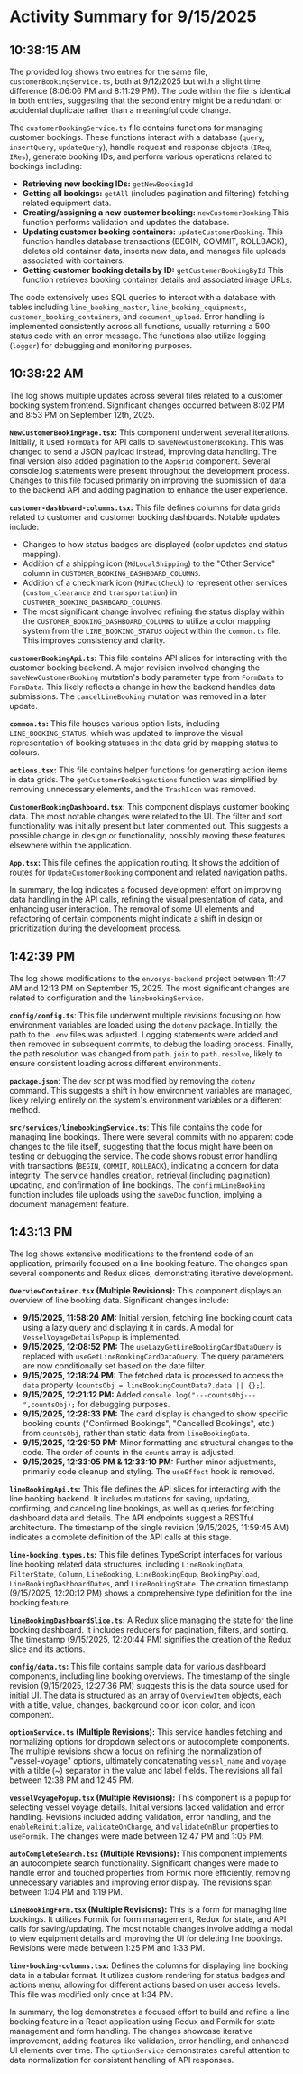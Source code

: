 # Activity Summary for 9/15/2025

## 10:38:15 AM
The provided log shows two entries for the same file, `customerBookingService.ts`,  both at 9/12/2025 but with a slight time difference (8:06:06 PM and 8:11:29 PM).  The code within the file is identical in both entries, suggesting that the second entry might be a redundant or accidental duplicate rather than a meaningful code change.

The `customerBookingService.ts` file contains functions for managing customer bookings.  These functions interact with a database (`query`, `insertQuery`, `updateQuery`), handle request and response objects (`IReq`, `IRes`), generate booking IDs, and perform various operations related to bookings including:

* **Retrieving new booking IDs:** `getNewBookingId`
* **Getting all bookings:** `getAll` (includes pagination and filtering) fetching related equipment data.
* **Creating/assigning a new customer booking:** `newCustomerBooking`  This function performs validation and updates the database.
* **Updating customer booking containers:** `updateCustomerBooking`.  This function handles database transactions (BEGIN, COMMIT, ROLLBACK), deletes old container data, inserts new data, and manages file uploads associated with containers.
* **Getting customer booking details by ID:** `getCustomerBookingById` This function retrieves booking container details and associated image URLs.

The code extensively uses SQL queries to interact with a database with tables including `line_booking_master`, `line_booking_equipments`, `customer_booking_containers`, and `document_upload`.  Error handling is implemented consistently across all functions, usually returning a 500 status code with an error message.  The functions also utilize logging (`logger`) for debugging and monitoring purposes.


## 10:38:22 AM
The log shows multiple updates across several files related to a customer booking system frontend.  Significant changes occurred between 8:02 PM and 8:53 PM on September 12th, 2025.

**`NewCustomerBookingPage.tsx`:** This component underwent several iterations.  Initially, it used `FormData` for API calls to `saveNewCustomerBooking`. This was changed to send a JSON payload instead, improving data handling.  The final version also added pagination to the `AppGrid` component.  Several console.log statements were present throughout the development process.  Changes to this file focused primarily on improving the submission of data to the backend API and adding pagination to enhance the user experience.


**`customer-dashboard-columns.tsx`:**  This file defines columns for data grids related to customer and customer booking dashboards.  Notable updates include:

*   Changes to how status badges are displayed (color updates and status mapping).
*   Addition of a shipping icon (`MdLocalShipping`) to the "Other Service" column in `CUSTOMER_BOOKING_DASHBOARD_COLUMNS`.
*   Addition of a checkmark icon (`MdFactCheck`) to represent other services (`custom_clearance` and `transportation`)  in  `CUSTOMER_BOOKING_DASHBOARD_COLUMNS`.
*   The most significant change involved refining the status display within the `CUSTOMER_BOOKING_DASHBOARD_COLUMNS` to utilize a color mapping system from the `LINE_BOOKING_STATUS` object within the `common.ts` file. This improves consistency and clarity.



**`customerBookingApi.ts`:** This file contains API slices for interacting with the customer booking backend. A major revision involved changing the `saveNewCustomerBooking` mutation's body parameter type from `FormData` to `FormData`. This likely reflects a change in how the backend handles data submissions.  The `cancelLineBooking` mutation was removed in a later update.


**`common.ts`:** This file houses various option lists, including `LINE_BOOKING_STATUS`, which was updated to improve the visual representation of booking statuses in the data grid by mapping status to colours.


**`actions.tsx`:** This file contains helper functions for generating action items in data grids. The `getCustomerBookingActions` function was simplified by removing unnecessary elements, and the `TrashIcon` was removed.


**`CustomerBookingDashboard.tsx`:** This component displays customer booking data.  The most notable changes were related to the UI. The filter and sort functionality was initially present but later commented out. This suggests a possible change in design or functionality, possibly moving these features elsewhere within the application.



**`App.tsx`:** This file defines the application routing. It shows the addition of routes for `UpdateCustomerBooking` component and related navigation paths.

In summary, the log indicates a focused development effort on improving data handling in the API calls, refining the visual presentation of data, and enhancing user interaction. The removal of some UI elements and refactoring of certain components might indicate a shift in design or prioritization during the development process.


## 1:42:39 PM
The log shows modifications to the `envosys-backend` project between 11:47 AM and 12:13 PM on September 15, 2025.  The most significant changes are related to configuration and the `linebookingService`.

**`config/config.ts`**: This file underwent multiple revisions focusing on how environment variables are loaded using the `dotenv` package. Initially, the path to the `.env` files was adjusted.  Logging statements were added and then removed in subsequent commits, to debug the loading process. Finally, the path resolution was changed from `path.join` to `path.resolve`, likely to ensure consistent loading across different environments.

**`package.json`**:  The `dev` script was modified by removing the `dotenv` command.  This suggests a shift in how environment variables are managed, likely relying entirely on the system's environment variables or a different method.

**`src/services/linebookingService.ts`**: This file contains the code for managing line bookings.  There were several commits with no apparent code changes to the file itself, suggesting that the focus might have been on testing or debugging the service.  The code shows robust error handling with transactions (`BEGIN`, `COMMIT`, `ROLLBACK`), indicating a concern for data integrity. The service handles creation, retrieval (including pagination), updating, and confirmation of line bookings.  The `confirmLineBooking` function includes file uploads using the `saveDoc` function, implying a document management feature.


## 1:43:13 PM
The log shows extensive modifications to the frontend code of an application, primarily focused on a line booking feature.  The changes span several components and Redux slices, demonstrating iterative development.

**`OverviewContainer.tsx` (Multiple Revisions):** This component displays an overview of line booking data.  Significant changes include:

* **9/15/2025, 11:58:20 AM:** Initial version, fetching line booking count data using a lazy query and displaying it in cards. A modal for `VesselVoyageDetailsPopup` is implemented.
* **9/15/2025, 12:08:52 PM:** The `useLazyGetLineBookingCardDataQuery` is replaced with `useGetLineBookingCardDataQuery`. The query parameters are now conditionally set based on the date filter.
* **9/15/2025, 12:18:24 PM:**  The fetched data is processed to access the `data` property (`countsObj = lineBookingCountData?.data || {};`).
* **9/15/2025, 12:21:12 PM:** Added `console.log("---countsObj---",countsObj);` for debugging purposes.
* **9/15/2025, 12:28:33 PM:** The card display is changed to show specific booking counts ("Confirmed Bookings", "Cancelled Bookings", etc.) from `countsObj`, rather than static data from `lineBookingData`.
* **9/15/2025, 12:29:50 PM:** Minor formatting and structural changes to the code.  The order of counts in the `counts` array is adjusted.
* **9/15/2025, 12:33:05 PM & 12:33:10 PM:**  Further minor adjustments, primarily code cleanup and styling. The `useEffect` hook is removed.


**`lineBookingApi.ts`:** This file defines the API slices for interacting with the line booking backend.  It includes mutations for saving, updating, confirming, and canceling line bookings, as well as queries for fetching dashboard data and details.  The API endpoints suggest a RESTful architecture.  The timestamp of the single revision (9/15/2025, 11:59:45 AM) indicates a complete definition of the API calls at this stage.


**`line-booking.types.ts`:**  This file defines TypeScript interfaces for various line booking related data structures, including `LineBookingData`, `FilterState`, `Column`, `LineBooking`, `LineBookingEqup`, `BookingPayload`, `LineBookingDashboardDates`, and `LineBookingState`. The creation timestamp (9/15/2025, 12:20:12 PM) shows a comprehensive type definition for the line booking feature.


**`lineBookingDashboardSlice.ts`:** A Redux slice managing the state for the line booking dashboard.  It includes reducers for pagination, filters, and sorting. The timestamp (9/15/2025, 12:20:44 PM) signifies the creation of the Redux slice and its actions.


**`config/data.ts`:** This file contains sample data for various dashboard components, including line booking overviews.  The timestamp of the single revision (9/15/2025, 12:27:36 PM) suggests this is the data source used for initial UI. The data is structured as an array of `OverviewItem` objects, each with a title, value, changes, background color, icon color, and icon component.


**`optionService.ts` (Multiple Revisions):** This service handles fetching and normalizing options for dropdown selections or autocomplete components.  The multiple revisions show a focus on refining the normalization of "vessel-voyage" options, ultimately concatenating `vessel_name` and `voyage` with a tilde (~) separator in the value and label fields. The revisions all fall between 12:38 PM and 12:45 PM.


**`vesselVoyagePopup.tsx` (Multiple Revisions):** This component is a popup for selecting vessel voyage details.  Initial versions lacked validation and error handling. Revisions included adding validation, error handling, and the `enableReinitialize`, `validateOnChange`, and `validateOnBlur` properties to `useFormik`. The changes were made between 12:47 PM and 1:05 PM.


**`autoCompleteSearch.tsx` (Multiple Revisions):**  This component implements an autocomplete search functionality.  Significant changes were made to handle error and touched properties from Formik more efficiently, removing unnecessary variables and improving error display. The revisions span between 1:04 PM and 1:19 PM.


**`LineBookingForm.tsx` (Multiple Revisions):**  This is a form for managing line bookings.  It utilizes Formik for form management, Redux for state, and API calls for saving/updating.  The most notable changes involve adding a modal to view equipment details and improving the UI for deleting line bookings. Revisions were made between 1:25 PM and 1:33 PM.


**`line-booking-columns.tsx`:** Defines the columns for displaying line booking data in a tabular format. It utilizes custom rendering for status badges and actions menu, allowing for different actions based on user access levels. This file was modified only once at 1:34 PM.


In summary, the log demonstrates a focused effort to build and refine a line booking feature in a React application using Redux and Formik for state management and form handling.  The changes showcase iterative improvement, adding features like validation, error handling, and enhanced UI elements over time.  The `optionService` demonstrates careful attention to data normalization for consistent handling of API responses.
